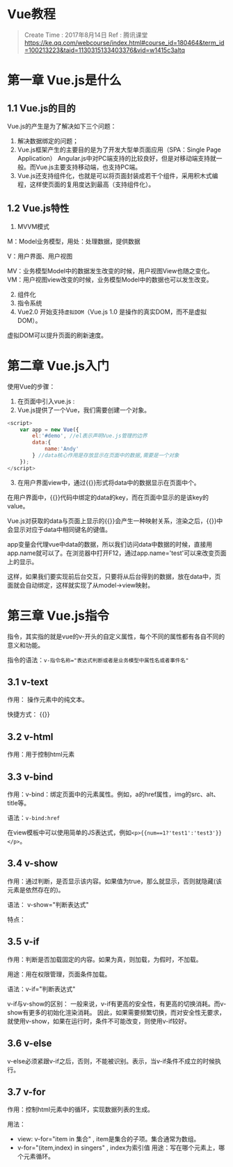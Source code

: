 
# Vue教程

> Create Time : 2017年8月14日 Ref : 腾讯课堂 https://ke.qq.com/webcourse/index.html#course_id=180464&term_id=100213223&taid=1130315133403376&vid=w1415c3altq

# 第一章 Vue.js是什么

## 1.1 Vue.js的目的

Vue.js的产生是为了解决如下三个问题：

1. 解决数据绑定的问题；
2. Vue.js框架产生的主要目的是为了开发大型单页面应用（SPA：Single Page Application）
   Angular.js中对PC端支持的比较良好，但是对移动端支持就一般。而Vue.js主要支持移动端，也支持PC端。
3. Vue.js还支持组件化，也就是可以将页面封装成若干个组件，采用积木式编程，这样使页面的复用度达到最高（支持组件化）。

## 1.2 Vue.js特性

1. MVVM模式

M：Model业务模型，用处：处理数据，提供数据

V：用户界面、用户视图

MV：业务模型Model中的数据发生改变的时候，用户视图View也随之变化。VM：用户视图view改变的时候，业务模型Model中的数据也可以发生改变。

2. 组件化
3. 指令系统
4. Vue2.0 开始支持`虚拟DOM`（Vue.js 1.0 是操作的真实DOM，而不是虚拟DOM）。

虚拟DOM可以提升页面的刷新速度。


# 第二章 Vue.js入门

使用Vue的步骤：

1. 在页面中引入vue.js : <script src="vue.js"></script>
2. Vue.js提供了一个Vue，我们需要创建一个对象。 
```JavaScript
<script>
    var app = new Vue({
        el:'#demo', //el表示声明Vue.js管理的边界
        data:{
            name:'Andy'
        } //data核心作用是存放显示在页面中的数据,需要是一个对象
    });
</script>
```
3. 在用户界面view中，通过{{}}形式将data中的数据显示在页面中个。

在用户界面中，{{}}代码中绑定的data的key，而在页面中显示的是该key的value。

Vue.js对获取的data与页面上显示的{{}}会产生一种映射关系，渲染之后，{{}}中会显示对应于data中相同键名的键值。

app变量会代理vue中data的数据，所以我们访问data中数据的时候，直接用app.name就可以了。在浏览器中打开F12，通过app.name='test'可以来改变页面上的显示。

这样，如果我们要实现前后台交互，只要将从后台得到的数据，放在data中，页面就会自动绑定，这样就实现了从model->view映射。

# 第三章 Vue.js指令

指令，其实指的就是vue的v-开头的自定义属性，每个不同的属性都有各自不同的意义和功能。

指令的语法：`v-指令名称="表达式判断或者是业务模型中属性名或者事件名"`

## 3.1 v-text 

作用： 操作元素中的纯文本。

快捷方式： {{}}

## 3.2 v-html  

作用：用于控制html元素


## 3.3 v-bind

作用：v-bind：绑定页面中的元素属性。例如，a的href属性，img的src、alt、title等。

语法：`v-bind:href`

在view模板中可以使用简单的JS表达式，例如`<p>{{num==1?'test1':'test3'}}</p>`。

## 3.4 v-show

作用：通过判断，是否显示该内容。如果值为true，那么就显示，否则就隐藏(该元素是依然存在的)。

语法： v-show="判断表达式"

特点： 


## 3.5 v-if

作用：判断是否加载固定的内容。如果为真，则加载，为假时，不加载。

用途：用在权限管理，页面条件加载。

语法：v-if="判断表达式"

v-if与v-show的区别：
一般来说，v-if有更高的安全性，有更高的切换消耗。而v-show有更多的初始化渲染消耗。
因此，如果需要频繁切换，而对安全性无要求，就使用v-show，如果在运行时，条件不可能改变，则使用v-if较好。

## 3.6 v-else

v-else必须紧跟v-if之后，否则，不能被识别。表示，当v-if条件不成立的时候执行。

## 3.7 v-for

作用：控制html元素中的循环，实现数据列表的生成。

用法： 
* view:  v-for="item in 集合" , item是集合的子项。集合通常为数组。
* v-for="(item,index) in singers" , index为索引值
用途：写在哪个元素上，哪个元素循环。










